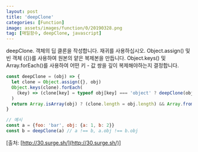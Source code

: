 ```yaml
---
layout: post
title: 'deepClone'
categories: [Function]
image: assets/images/function/0/20190328.png
tag: [매일함수, deepClone, javascript]
---
```


deepClone. 객체의 딥 클론을 작성합니다. 재귀를 사용하십시오.
Object.assign() 및 빈 객체 ({})를 사용하여 원본의 얕은 복제본을 만듭니다. Object.keys() 및 Array.forEach()를 사용하여 어떤 키 - 값 쌍을 깊이 복제해야하는지 결정합니다.

```javascript
const deepClone = (obj) => {
  let clone = Object.assign({}, obj)
  Object.keys(clone).forEach(
    (key) => (clone[key] = typeof obj[key] === 'object' ? deepClone(obj[key]) : obj[key]),
  )
  return Array.isArray(obj) ? (clone.length = obj.length) && Array.from(clone) : clone
}

// 예시
const a = {foo: 'bar', obj: {a: 1, b: 2}}
const b = deepClone(a) // a !== b, a.obj !== b.obj
```

[출처: [http://30.surge.sh/](http://30.surge.sh/)]
